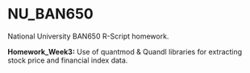 # NU_BAN650
National University BAN650 R-Script homework.

<B>Homework_Week3:</B>
  Use of quantmod & Quandl libraries for extracting stock price and financial index data.
